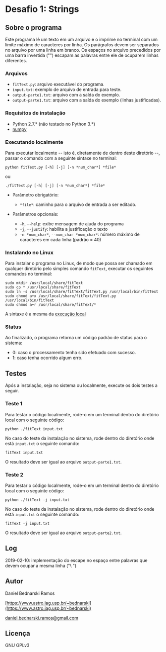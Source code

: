# Desafio 1: Strings

## Sobre o programa

Este programa lê um texto em um arquivo e o imprime no terminal com um limite máximo de caracteres por linha.
Os parágrafos devem ser separados no arquivo por uma linha em branco.
Os espaços no arquivo precedidos por uma barra invertida ("\") escapam as palavras entre ele de ocuparem linhas diferentes.

### Arquivos

* `fitText.py`: arquivo executável do programa.
* `input.txt`: exemplo de arquivo de entrada para teste.
* `output-parte1.txt`: arquivo com a saída do exemplo.
* `output-parte1.txt`: arquivo com a saída do exemplo (linhas justificadas). 


### Requisitos de instalação

* Python 2.7.* (não testado no Python 3.*)
* [numpy](https://www.numpy.org/)


### Executando localmente

Para executar localmente -- isto é, diretamente de dentro deste diretório --, passar o comando com a seguinte sintaxe no terminal:

```
python fitText.py [-h] [-j] [-n *num_char*] *file*
```

ou

```
./fitText.py [-h] [-j] [-n *num_char*] *file*
```

* Parâmetro obrigatório:
    * `*file*`: caminho para o arquivo de entrada a ser editado.

* Parâmetros opcionais:
    * `-h`, `--help`: exibe mensagem de ajuda do programa
    * `-j`, `--justify`: habilita a justificação o texto
    * `-n *num_char*`, `--num_char *num_char*`: número máximo de caracteres em cada linha (padrão = 40)


### Instalando no Linux

Para instalar o programa no Linux, de modo que possa ser chamado em qualquer diretório pelo simples comando `fitText`, executar os seguintes comandos no terminal:

```
sudo mkdir /usr/local/share/fitText
sudo cp * /usr/local/share/fitText
sudo ln -s /usr/local/share/fitText/fitText.py /usr/local/bin/fitText
sudo chmod a+x /usr/local/share/fitText/fitText.py /usr/local/bin/fitText
sudo chmod a+r /usr/local/share/fitText/*
```

A sintaxe é a mesma da [execução local](#executando-localmente)


### Status

Ao finalizado, o programa retorna um código padrão de status para o sistema:

* 0: caso o processamento tenha sido efetuado com sucesso.
* 1: caso tenha ocorrido algum erro.



## Testes

Após a instalação, seja no sistema ou localmente, execute os dois testes a seguir.


### Teste 1

Para testar o código localmente, rode-o em um terminal dentro do diretório local com o seguinte código:

```
python ./fitText input.txt
```

No caso do teste da instalação no sistema, rode dentro do diretório onde está `input.txt` o seguinte comando:

```
fitText input.txt
```

O resultado deve ser igual ao arquivo `output-parte1.txt`.


### Teste 2

Para testar o código localmente, rode-o em um terminal dentro do diretório local com o seguinte código:

```
python ./fitText -j input.txt
```

No caso do teste da instalação no sistema, rode dentro do diretório onde está `input.txt` o seguinte comando:

```
fitText -j input.txt
```

O resultado deve ser igual ao arquivo `output-parte2.txt`.


## Log

2019-02-10: implementação do escape no espaço entre palavras que devem ocupar a mesma linha ("\ ")


## Autor

Daniel Bednarski Ramos

[https://www.astro.iag.usp.br/~bednarski](https://www.astro.iag.usp.br/~bednarski)

daniel.bednarski.ramos@gmail.com


## Licença

GNU GPLv3

